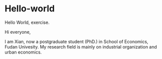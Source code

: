 # Hello-world
Hello World, exercise.

Hi everyone, 

I am Xian, now a postgraduate student (PhD.) in School of Economics, Fudan Univesity. 
My research field is mainly on industrial organization and urban economics. 
